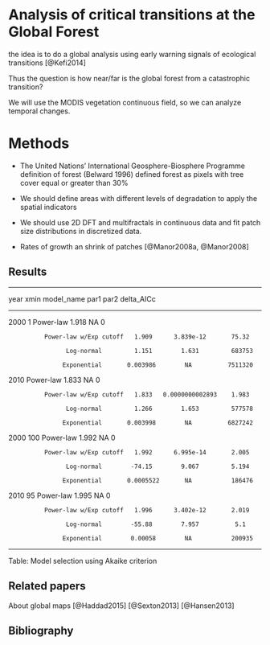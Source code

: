 # Analysis of critical transitions at the Global Forest


the idea is to do a global analysis using early warning signals of ecological transitions [@Kefi2014] 


Thus the question is how near/far is the global forest from a catastrophic transition?

We will use the MODIS vegetation continuous field, so we can analyze temporal changes.


# Methods

* The United Nations’ International Geosphere-Biosphere Programme definition of forest (Belward 1996) defined forest as pixels with tree cover equal or greater than 30%  

* We should define areas with different levels of degradation to apply the spatial indicators 

* We should use 2D DFT and multifractals in continuous data and fit patch size distributions in discretized data. 

* Rates of growth an shrink of patches [@Manor2008a, @Manor2008] 

## Results


---------------------------------------------------------------------------
 year   xmin        model_name         par1         par2        delta_AICc 
------ ------ ---------------------- --------- --------------- ------------
 2000    1          Power-law          1.918         NA             0      

              Power-law w/Exp cutoff   1.909      3.839e-12       75.32    

                    Log-normal         1.151        1.631         683753   

                   Exponential       0.003986        NA          7511320   

 2010               Power-law          1.833         NA             0      

              Power-law w/Exp cutoff   1.833   0.0000000002893    1.983    

                    Log-normal         1.266        1.653         577578   

                   Exponential       0.003998        NA          6827242   

 2000   100         Power-law          1.992         NA             0      

              Power-law w/Exp cutoff   1.992      6.995e-14       2.005    

                    Log-normal        -74.15        9.067         5.194    

                   Exponential       0.0005522       NA           186476   

 2010    95         Power-law          1.995         NA             0      

              Power-law w/Exp cutoff   1.996      3.402e-12       2.019    

                    Log-normal        -55.88        7.957          5.1     

                   Exponential        0.00058        NA           200935   
---------------------------------------------------------------------------

Table: Model selection using Akaike criterion

## Related papers

About global maps
[@Haddad2015]
[@Sexton2013]
[@Hansen2013]  

## Bibliography


